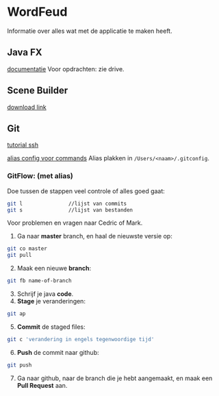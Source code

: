 # WordFeud
Informatie over alles wat met de applicatie te maken heeft.

## Java FX
[documentatie](https://docs.oracle.com/javase/8/javase-clienttechnologies.htm)
Voor opdrachten: zie drive.

## Scene Builder
[download link](http://gluonhq.com/open-source/scene-builder/)

## Git
[tutorial ssh](https://help.github.com/articles/generating-an-ssh-key/)

[alias config voor commands](http://pastebin.com/CaAkZmDJ)
Alias plakken in `/Users/<naam>/.gitconfig`.

### GitFlow: (met alias)
Doe tussen de stappen veel controle of alles goed gaat:
```bash
git l               //lijst van commits
git s               //lijst van bestanden
```
Voor problemen en vragen naar Cedric of Mark.

1. Ga naar **master** branch, en haal de nieuwste versie op:
```bash
git co master
git pull
```
2. Maak een nieuwe **branch**:
```bash
git fb name-of-branch
```
3. Schrijf je java **code**.
4. **Stage** je veranderingen:
```bash
git ap
```
5. **Commit** de staged files:
```bash
git c 'verandering in engels tegenwoordige tijd'
```
6. **Push** de commit naar github:
```bash
git push
```
7. Ga naar github, naar de branch die je hebt aangemaakt, en maak een **Pull Request** aan.